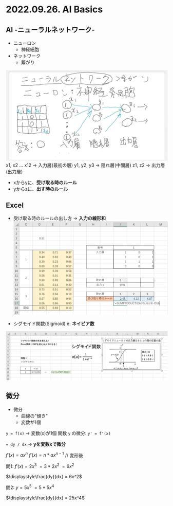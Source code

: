 # 2022.09.26. AI Basics

## AI -ニューラルネットワーク-

* ニューロン
  + 神経細胞
* ネットワーク
  + 繋がり

![](2022-09-26-09-21-05.png)
x1, x2 ... x12 -> 入力層(最初の層)
y1, y2, y3 -> 隠れ層(中間層)
z1, z2 -> 出力層(出力層)

* xからyに、**受け取る時のルール**
* yからzに、**出す時のルール**

## Excel

* 受け取る時のルールの出し方 -> **入力の線形和**
![](2022-09-26-10-22-02.png)

* シグモイド関数(Sigmoid)
e: **ネイピア数**

![](2022-09-26-11-02-26.png)

## 微分

* 微分
  + 曲線の"傾き"
  + 変数が1個

`y = f(x)` -> 変数(x)が1個
関数 `y` の微分:
 `y' = f'(x)`

`= dy / dx` -> **yを変数xで微分**

<!-- インライン表示 -->
$f'(x) = ax^n$
$f'(x) = n*ax^{n-1}$ // 変形後

問1: $f'(x) = 2x^3$
$= 3*2x^2$
$= 6x^2$

$\displaystyle\frac{dy}{dx} = 6x^2$

問2: $y = 5x^5$
$= 5*5x^4$

$\displaystyle\frac{dy}{dx} = 25x^4$
